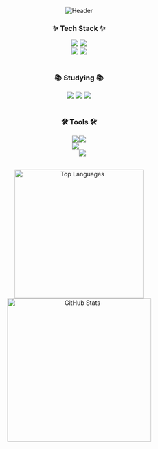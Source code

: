 <!--타이틀 부분-->
<p align="center">
  <img src="https://capsule-render.vercel.app/api?type=soft&color=0:EEFF00,100:a82da8&height=150&section=header&text=Glowing%20Developer&fontSize=70" alt="Header" />
</p>

<!--내용 부분-->
<h3 align="center">✨ Tech Stack ✨</h3>
<div align="center">
  <img src="https://img.shields.io/badge/react-20232a.svg?style=for-the-badge&logo=react&logoColor=61DAFB" />
  <img src="https://img.shields.io/badge/javascript-F7DF1E.svg?style=for-the-badge&logo=javascript&logoColor=20232a" />
</div>

<div align="center">
  <img src="https://img.shields.io/badge/html5-E34F26.svg?style=for-the-badge&logo=html5&logoColor=white" />
  <img src="https://img.shields.io/badge/css3-1572B6.svg?style=for-the-badge&logo=css3&logoColor=white" />
</div>

<br>

<h3 align="center">📚 Studying 📚</h3>
<div align="center">
  <img src="https://img.shields.io/badge/react-20232a.svg?style=for-the-badge&logo=react&logoColor=61DAFB" />
  <img src="https://img.shields.io/badge/html5-E34F26.svg?style=for-the-badge&logo=html5&logoColor=white" />
  <img src="https://img.shields.io/badge/css3-1572B6.svg?style=for-the-badge&logo=css3&logoColor=white" />
</div>

<br>

<h3 align="center">🛠 Tools 🛠</h3>
<div align="center" style="font-size: 0;">
  <a href="https://github.com/djsy01" target="_blank">
    <img src="https://img.shields.io/badge/github-181717.svg?style=for-the-badge&logo=github&logoColor=white" />
  </a>
  <a href="https://exclusive-restaurant-e3e.notion.site/1eb23e23d9b8803e9cacee5ec21da00e?pvs=4" target="_blank">
    <img src="https://img.shields.io/badge/Notion-F3F3F3.svg?style=for-the-badge&logo=notion&logoColor=black" />
  </a>
  <br>
  <img src="https://img.shields.io/badge/VSCode-2C2C32.svg?style=for-the-badge&logo=visual-studio-code&logoColor=22ABF3" />
  <img alt="Static Badge" src="https://img.shields.io/badge/Xcode?style=for-the-badge&logo=Xcode&logoColor=22ABF3">
</div>

<br>

<p align="center">
  <img src="https://github-readme-stats.vercel.app/api/top-langs/?username=djsy01&layout=compact&bg_color=000000&title_color=ffffff&text_color=ffffff" width="300" alt="Top Languages" />
  <img src="https://github-readme-stats.vercel.app/api?username=djsy01&show_icons=true&theme=radical" width="335" alt="GitHub Stats" />
</p>
